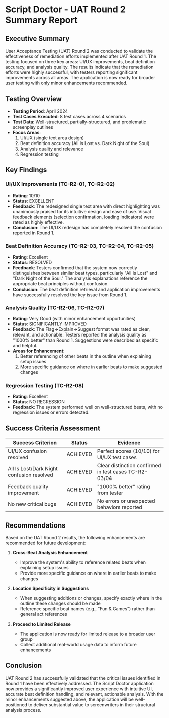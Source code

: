 # Script Doctor - UAT Round 2 Summary Report

## Executive Summary

User Acceptance Testing (UAT) Round 2 was conducted to validate the effectiveness of remediation efforts implemented after UAT Round 1. The testing focused on three key areas: UI/UX improvements, beat definition accuracy, and analysis quality. The results indicate that the remediation efforts were highly successful, with testers reporting significant improvements across all areas. The application is now ready for broader user testing with only minor enhancements recommended.

## Testing Overview

- **Testing Period**: April 2024
- **Test Cases Executed**: 8 test cases across 4 scenarios
- **Test Data**: Well-structured, partially-structured, and problematic screenplay outlines
- **Focus Areas**: 
  1. UI/UX (single text area design)
  2. Beat definition accuracy (All Is Lost vs. Dark Night of the Soul)
  3. Analysis quality and relevance
  4. Regression testing

## Key Findings

### UI/UX Improvements (TC-R2-01, TC-R2-02)
- **Rating**: 10/10
- **Status**: EXCELLENT
- **Feedback**: The redesigned single text area with direct highlighting was unanimously praised for its intuitive design and ease of use. Visual feedback elements (selection confirmation, loading indicators) were rated as highly effective.
- **Conclusion**: The UI/UX redesign has completely resolved the confusion reported in Round 1.

### Beat Definition Accuracy (TC-R2-03, TC-R2-04, TC-R2-05)
- **Rating**: Excellent
- **Status**: RESOLVED
- **Feedback**: Testers confirmed that the system now correctly distinguishes between similar beat types, particularly "All Is Lost" and "Dark Night of the Soul." The analysis explanations reference the appropriate beat principles without confusion.
- **Conclusion**: The beat definition retrieval and application improvements have successfully resolved the key issue from Round 1.

### Analysis Quality (TC-R2-06, TC-R2-07)
- **Rating**: Very Good (with minor enhancement opportunities)
- **Status**: SIGNIFICANTLY IMPROVED
- **Feedback**: The Flag->Explain->Suggest format was rated as clear, relevant, and actionable. Testers reported the analysis quality as "1000% better" than Round 1. Suggestions were described as specific and helpful.
- **Areas for Enhancement**: 
  1. Better referencing of other beats in the outline when explaining setup issues
  2. More specific guidance on where in earlier beats to make suggested changes

### Regression Testing (TC-R2-08)
- **Rating**: Excellent
- **Status**: NO REGRESSION
- **Feedback**: The system performed well on well-structured beats, with no regression issues or errors detected.

## Success Criteria Assessment

| Success Criterion | Status | Evidence |
|-------------------|--------|----------|
| UI/UX confusion resolved | ACHIEVED | Perfect scores (10/10) for UI/UX test cases |
| All Is Lost/Dark Night confusion resolved | ACHIEVED | Clear distinction confirmed in test cases TC-R2-03/04 |
| Feedback quality improvement | ACHIEVED | "1000% better" rating from tester |
| No new critical bugs | ACHIEVED | No errors or unexpected behaviors reported |

## Recommendations

Based on the UAT Round 2 results, the following enhancements are recommended for future development:

1. **Cross-Beat Analysis Enhancement**
   - Improve the system's ability to reference related beats when explaining setup issues
   - Provide more specific guidance on where in earlier beats to make changes

2. **Location Specificity in Suggestions**
   - When suggesting additions or changes, specify exactly where in the outline these changes should be made
   - Reference specific beat names (e.g., "Fun & Games") rather than general act references

3. **Proceed to Limited Release**
   - The application is now ready for limited release to a broader user group
   - Collect additional real-world usage data to inform future enhancements

## Conclusion

UAT Round 2 has successfully validated that the critical issues identified in Round 1 have been effectively addressed. The Script Doctor application now provides a significantly improved user experience with intuitive UI, accurate beat definition handling, and relevant, actionable analysis. With the minor enhancements suggested above, the application will be well-positioned to deliver substantial value to screenwriters in their structural analysis process. 